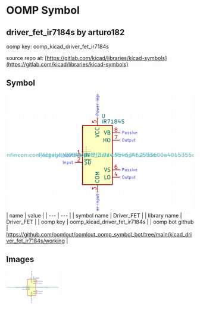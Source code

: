 # OOMP Symbol  
## driver_fet_ir7184s  by arturo182  
  
oomp key: oomp_kicad_driver_fet_ir7184s  
  
source repo at: [https://gitlab.com/kicad/libraries/kicad-symbols](https://gitlab.com/kicad/libraries/kicad-symbols)  
## Symbol  
  
[![working.png](working_600.png)](working.png)  
| name | value | 
| --- | --- | 
| symbol name | Driver_FET | 
| library name | Driver_FET | 
| oomp key | oomp_kicad_driver_fet_ir7184s | 
| oomp bot github | https://github.com/oomlout/oomlout_oomp_symbol_bot/tree/main/kicad_driver_fet_ir7184s/working | 
## Images  
  
[![working.png](working_140.png)](working.png)  
